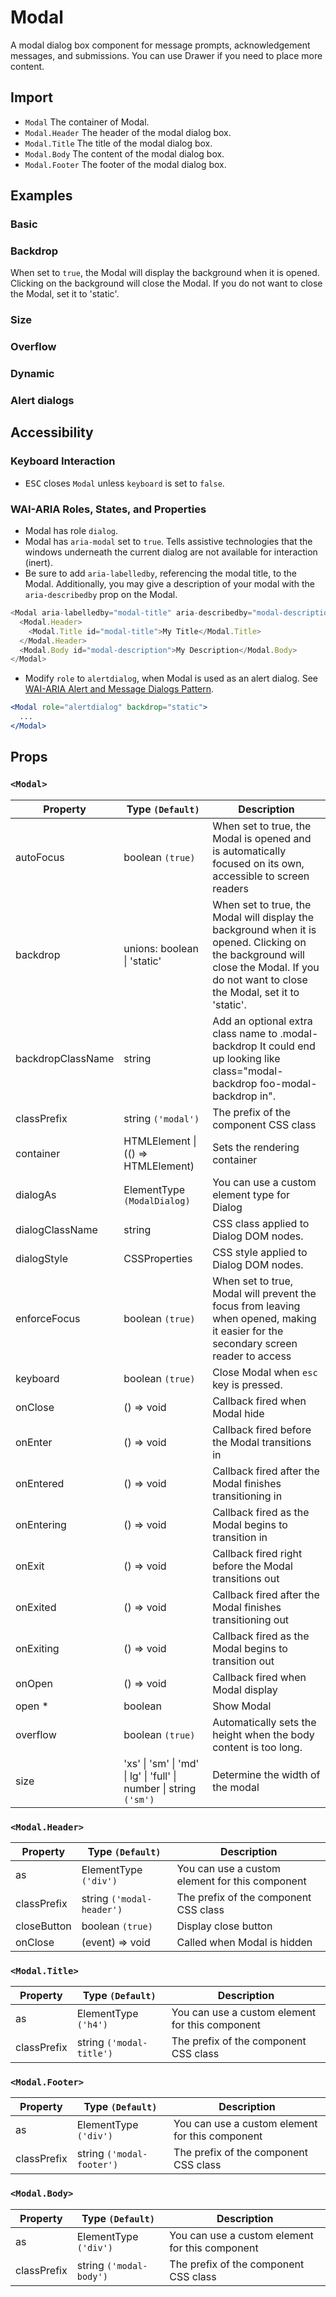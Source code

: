 # Modal

A modal dialog box component for message prompts, acknowledgement messages, and submissions. You can use Drawer if you need to place more content.

## Import

<!--{include:<import-guide>}-->

- `Modal` The container of Modal.
- `Modal.Header` The header of the modal dialog box.
- `Modal.Title` The title of the modal dialog box.
- `Modal.Body` The content of the modal dialog box.
- `Modal.Footer` The footer of the modal dialog box.

## Examples

### Basic

<!--{include:`basic.md`}-->

### Backdrop

When set to `true`, the Modal will display the background when it is opened. Clicking on the background will close the Modal. If you do not want to close the Modal, set it to 'static'.

<!--{include:`backdrop.md`}-->

### Size

<!--{include:`size.md`}-->

### Overflow

<!--{include:`overflow.md`}-->

### Dynamic

<!--{include:`dynamic.md`}-->

### Alert dialogs

<!--{include:`alert-dialog.md`}-->

## Accessibility

### Keyboard Interaction

- <kbd>ESC</kbd> closes `Modal` unless `keyboard` is set to `false`.

### WAI-ARIA Roles, States, and Properties

- Modal has role `dialog`.
- Modal has `aria-modal` set to `true`. Tells assistive technologies that the windows underneath the current dialog are not available for interaction (inert).
- Be sure to add `aria-labelledby`, referencing the modal title, to the Modal. Additionally, you may give a description of your modal with the `aria-describedby` prop on the Modal.

```js
<Modal aria-labelledby="modal-title" aria-describedby="modal-description">
  <Modal.Header>
    <Modal.Title id="modal-title">My Title</Modal.Title>
  </Modal.Header>
  <Modal.Body id="modal-description">My Description</Modal.Body>
</Modal>
```

- Modify `role` to `alertdialog`, when Modal is used as an alert dialog. See [WAI-ARIA Alert and Message Dialogs Pattern](https://www.w3.org/TR/wai-aria-practices/#alertdialog).

```jsx
<Modal role="alertdialog" backdrop="static">
  ...
</Modal>
```

## Props

### `<Modal>`

| Property          | Type `(Default)`                                                   | Description                                                                                                                                                                            |
| ----------------- | ------------------------------------------------------------------ | -------------------------------------------------------------------------------------------------------------------------------------------------------------------------------------- |
| autoFocus         | boolean `(true)`                                                   | When set to true, the Modal is opened and is automatically focused on its own, accessible to screen readers                                                                            |
| backdrop          | unions: boolean \| 'static'                                        | When set to true, the Modal will display the background when it is opened. Clicking on the background will close the Modal. If you do not want to close the Modal, set it to 'static'. |
| backdropClassName | string                                                             | Add an optional extra class name to .modal-backdrop It could end up looking like class="modal-backdrop foo-modal-backdrop in".                                                         |
| classPrefix       | string `('modal')`                                                 | The prefix of the component CSS class                                                                                                                                                  |
| container         | HTMLElement \| (() => HTMLElement)                                 | Sets the rendering container                                                                                                                                                           |
| dialogAs          | ElementType `(ModalDialog)`                                        | You can use a custom element type for Dialog                                                                                                                                           |
| dialogClassName   | string                                                             | CSS class applied to Dialog DOM nodes.                                                                                                                                                 |
| dialogStyle       | CSSProperties                                                      | CSS style applied to Dialog DOM nodes.                                                                                                                                                 |
| enforceFocus      | boolean `(true)`                                                   | When set to true, Modal will prevent the focus from leaving when opened, making it easier for the secondary screen reader to access                                                    |
| keyboard          | boolean `(true)`                                                   | Close Modal when `esc` key is pressed.                                                                                                                                                 |
| onClose           | () => void                                                         | Callback fired when Modal hide                                                                                                                                                         |
| onEnter           | () => void                                                         | Callback fired before the Modal transitions in                                                                                                                                         |
| onEntered         | () => void                                                         | Callback fired after the Modal finishes transitioning in                                                                                                                               |
| onEntering        | () => void                                                         | Callback fired as the Modal begins to transition in                                                                                                                                    |
| onExit            | () => void                                                         | Callback fired right before the Modal transitions out                                                                                                                                  |
| onExited          | () => void                                                         | Callback fired after the Modal finishes transitioning out                                                                                                                              |
| onExiting         | () => void                                                         | Callback fired as the Modal begins to transition out                                                                                                                                   |
| onOpen            | () => void                                                         | Callback fired when Modal display                                                                                                                                                      |
| open \*           | boolean                                                            | Show Modal                                                                                                                                                                             |
| overflow          | boolean `(true)`                                                   | Automatically sets the height when the body content is too long.                                                                                                                       |
| size              | 'xs' \| 'sm' \| 'md' \| lg' \| 'full' \| number \| string `('sm')` | Determine the width of the modal                                                                                                                                                       |

### `<Modal.Header>`

| Property    | Type `(Default)`          | Description                                     |
| ----------- | ------------------------- | ----------------------------------------------- |
| as          | ElementType `('div')`     | You can use a custom element for this component |
| classPrefix | string `('modal-header')` | The prefix of the component CSS class           |
| closeButton | boolean `(true)`          | Display close button                            |
| onClose     | (event) => void           | Called when Modal is hidden                     |

### `<Modal.Title>`

| Property    | Type `(Default)`         | Description                                     |
| ----------- | ------------------------ | ----------------------------------------------- |
| as          | ElementType `('h4')`     | You can use a custom element for this component |
| classPrefix | string `('modal-title')` | The prefix of the component CSS class           |

### `<Modal.Footer>`

| Property    | Type `(Default)`          | Description                                     |
| ----------- | ------------------------- | ----------------------------------------------- |
| as          | ElementType `('div')`     | You can use a custom element for this component |
| classPrefix | string `('modal-footer')` | The prefix of the component CSS class           |

### `<Modal.Body>`

| Property    | Type `(Default)`        | Description                                     |
| ----------- | ----------------------- | ----------------------------------------------- |
| as          | ElementType `('div')`   | You can use a custom element for this component |
| classPrefix | string `('modal-body')` | The prefix of the component CSS class           |
